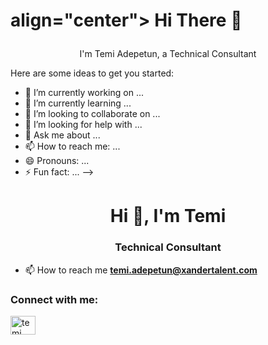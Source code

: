 
# align="center">  Hi There 👋 </p>
<p align="center">I'm Temi Adepetun, a Technical Consultant </p>



Here are some ideas to get you started:

- 🔭 I’m currently working on ...
- 🌱 I’m currently learning ...
- 👯 I’m looking to collaborate on ...
- 🤔 I’m looking for help with ...
- 💬 Ask me about ...
- 📫 How to reach me: ...
- 😄 Pronouns: ...
- ⚡ Fun fact: ...
-->
<h1 align="center">Hi 👋, I'm Temi</h1>
<h3 align="center">Technical Consultant</h3>

- 📫 How to reach me **temi.adepetun@xandertalent.com**

<h3 align="left">Connect with me:</h3>
<p align="left">
<a href="https://www.linkedin.com/in/temi-adepetun-232a551a0/" target="blank"><img align="center" src="https://raw.githubusercontent.com/rahuldkjain/github-profile-readme-generator/master/src/images/icons/Social/linked-in-alt.svg" alt="temi adepetun" height="30" width="40" /></a>
</p>
